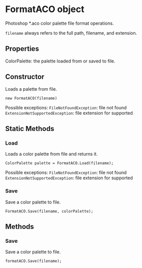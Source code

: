 # FormatACO object

Photoshop *.aco color palette file format operations.

`filename` always refers to the full path, filename, and extension.

## Properties

ColorPalette: the palette loaded from or saved to file.

## Constructor

Loads a palette from file.

`new FormatACO(filename)`

Possible exceptions:
`FileNotFoundException`: file not found
`ExtensionNotSupportedException`: file extension for supported

## Static Methods

### Load

Loads a color palette from file and returns it.

`ColorPalette palette = FormatACO.Load(filename);`

Possible exceptions:
`FileNotFoundException`: file not found
`ExtensionNotSupportedException`: file extension for supported

### Save

Save a color palette to file.

`FormatACO.Save(filename, colorPalette);`

## Methods

### Save

Save a color palette to file.

`formatACO.Save(filename);`